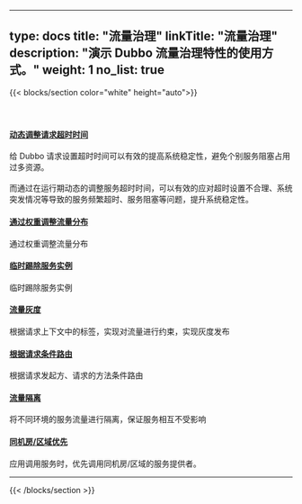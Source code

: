 
---
type: docs
title: "流量治理"
linkTitle: "流量治理"
description: "演示 Dubbo 流量治理特性的使用方式。"
weight: 1
no_list: true
---

{{< blocks/section color="white" height="auto">}}
<div class="td-content list-page">
    <div class="lead"></div><header class="article-meta">
    </header><div class="row">
    <div class="col-sm col-md-6 mb-4 mb-md-0">
        <div class="h-100 card shadow" href="#">
            <div class="card-body">
                <h4 class="card-title">
                    <a href='{{< relref "./timeout/" >}}'>动态调整请求超时时间</a>
                </h4>
                <p>给 Dubbo 请求设置超时时间可以有效的提高系统稳定性，避免个别服务阻塞占用过多资源。<br/><br/> 而通过在运行期动态的调整服务超时时间，可以有效的应对超时设置不合理、系统突发情况等导致的服务频繁超时、服务阻塞等问题，提升系统稳定性。</p>
            </div>
        </div>
    </div>
    <div class="col-sm col-md-6 mb-4 mb-md-0">
        <div class="h-100 card shadow">
            <div class="card-body">
                <h4 class="card-title">
                    <a href='{{< relref "./weight/" >}}'>通过权重调整流量分布</a>
                </h4>
                <p>通过权重调整流量分布</p>
            </div>
        </div>
    </div>
    <div class="col-sm col-md-6 mb-4 mb-md-0">
        <div class="h-100 card shadow">
            <div class="card-body">
                <h4 class="card-title">
                    <a href='{{< relref "./isolation/" >}}'>临时踢除服务实例</a>
                </h4>
                <p>临时踢除服务实例</p>
            </div>
        </div>
    </div>
    <div class="col-sm col-md-6 mb-4 mb-md-0">
        <div class="h-100 card shadow">
            <div class="card-body">
                <h4 class="card-title">
                    <a href='{{< relref "./traffic-gray/" >}}'>流量灰度</a>
                </h4>
                <p>根据请求上下文中的标签，实现对流量进行约束，实现灰度发布</p>
            </div>
        </div>
    </div>
    <div class="col-sm col-md-6 mb-4 mb-md-0">
        <div class="h-100 card shadow">
            <div class="card-body">
                <h4 class="card-title">
                    <a href='{{< relref "./traffic-routing/" >}}'>根据请求条件路由</a>
                </h4>
                <p>根据请求发起方、请求的方法条件路由</p>
            </div>
        </div>
    </div>
    <div class="col-sm col-md-6 mb-4 mb-md-0" style="margin-bottom:20px">
        <div class="h-100 card shadow">
            <div class="card-body">
                <h4 class="card-title">
                    <a href='{{< relref "./traffic-condition/" >}}'>流量隔离</a>
                </h4>
                <p>将不同环境的服务流量进行隔离，保证服务相互不受影响</p>
            </div>
        </div>
    </div>
    <div class="col-sm col-md-6 mb-4 mb-md-0">
        <div class="h-100 card shadow">
            <div class="card-body">
                <h4 class="card-title">
                    <a href='{{< relref "./zone/" >}}'>同机房/区域优先</a>
                </h4>
                <p>应用调用服务时，优先调用同机房/区域的服务提供者。</p>
            </div>
        </div>
    </div>
</div>
<hr>
</div>

{{< /blocks/section >}}